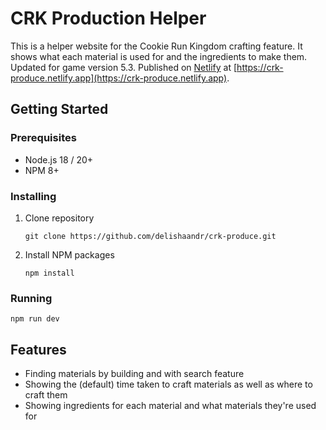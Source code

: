 # CRK Production Helper

This is a helper website for the Cookie Run Kingdom crafting feature. It shows what each material is used for and the ingredients to make them. Updated for game version 5.3. Published on [Netlify](https://www.netlify.com/) at [https://crk-produce.netlify.app](https://crk-produce.netlify.app).

## Getting Started
### Prerequisites

- Node.js 18 / 20+
- NPM 8+

### Installing

1. Clone repository
   ```
   git clone https://github.com/delishaandr/crk-produce.git
   ```
   
2. Install NPM packages
   ```
   npm install
   ```

### Running

```
npm run dev
```

## Features

- Finding materials by building and with search feature
- Showing the (default) time taken to craft materials as well as where to craft them
- Showing ingredients for each material and what materials they're used for
